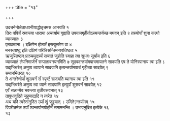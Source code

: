 +++
title = "१३"

+++
 

उदचनेनोन्नेताधवनीयाद्धोतृचमस आनयति १  
तिरः पवित्रँ स्रवन्त्या धाराया
अन्तर्यामं गृह्णाति उपयामगृहीतोऽस्यन्तर्यच्छ मघवन् इति २
तस्योपाँ शुना कल्पो व्याख्यातः ३  
एतावन्नाना । दक्षिणेन
होतारँ हरत्युत्तरेण वा ४  
मनस्त्वाष्टु इति दक्षिणं
परिधिसन्धिमन्ववतिष्ठतः ५  
ऋजुस्तिष्ठन्
प्राञ्चमुदञ्चँ सन्ततं जुहोति स्वाहा त्वा
सुभवः सूर्याय इति ६  
व्याख्यातं लेपनिमार्जनँ सम्पातावनयनमिति ७
सूदवदन्तर्यामपात्रमायतने सादयति एष ते योनिरपानाय त्वा इति ८
यद्यभिचरेत् अमुष्य त्वापाने सादयामि इत्यन्तर्यामपात्रं
गृहीत्वा सादयेत् ९  
समानमितरत् १०  
ते अन्तरेणोपाँ शुसवनँ सँ स्पृष्टँ
सादयति व्यानाय त्वा इति ११  
यद्यभिचरेते अमुष्य त्वा व्याने
सादयामि इत्युपाँ शुसवनँ सादयेत् १२  
एवँ सन्नान्येव भवन्त्या
तृतीयसवनात् १३  
तावुभावुदिते जुहुयाद्यदि न त्वरेत १४  
अथ
यदि त्वरेतानुदित उपाँ शुं जुहुयात् । उदितेऽन्तर्यामम् १५  
विपरीतमेक
उपाँ श्वन्तर्यामयोर्होमँ समामनन्ति । उभावनुदित इत्येके १६  
१३
